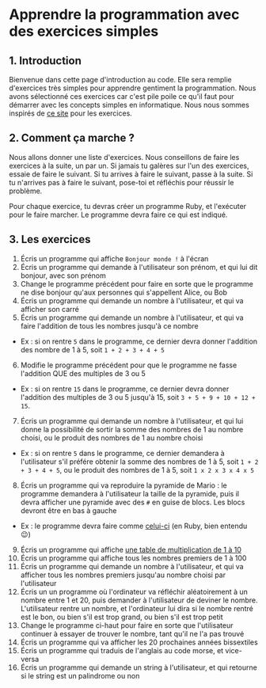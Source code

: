 Apprendre la programmation avec des exercices simples
==========

## 1. Introduction
Bienvenue dans cette page d'introduction au code. Elle sera remplie d'exercices très simples pour apprendre gentiment la programmation. Nous avons sélectionné ces exercices car c'est pile poile ce qu'il faut pour démarrer avec les concepts simples en informatique. Nous nous sommes inspirés de [ce site](https://adriann.github.io/programming_problems.html) pour les exercices.

## 2. Comment ça marche ?
Nous allons donner une liste d'exercices. Nous conseillons de faire les exercices à la suite, un par un. Si jamais tu galères sur l'un des exercices, essaie de faire le suivant. Si tu arrives à faire le suivant, passe à la suite. Si tu n'arrives pas à faire le suivant, pose-toi et réfléchis pour réussir le problème.


Pour chaque exercice, tu devras créer un programme Ruby, et l'exécuter pour le faire marcher. Le programme devra faire ce qui est indiqué.


## 3. Les exercices

1. Écris un programme qui affiche `Bonjour monde !` à l'écran
2. Écris un programme qui demande à l'utilisateur son prénom, et qui lui dit bonjour, avec son prénom
3. Change le programme précédent pour faire en sorte que le programme ne dise bonjour qu'aux personnes qui s'appellent Alice, ou Bob
4. Écris un programme qui demande un nombre à l'utilisateur, et qui va afficher son carré
5. Écris un programme qui demande un nombre à l'utilisateur, et qui va faire l'addition de tous les nombres jusqu'à ce nombre
  - Ex : si on rentre `5` dans le programme, ce dernier devra donner l'addition des nombre de 1 à 5, soit `1 + 2 + 3 + 4 + 5`
6. Modifie le programme précédent pour que le programme ne fasse l'addition QUE des multiples de 3 ou 5
  - Ex : si on rentre `15` dans le programme, ce dernier devra donner l'addition des multiples de 3 ou 5 jusqu'à 15, soit `3 + 5 + 9 + 10 + 12 + 15`.
7. Écris un programme qui demande un nombre à l'utilisateur, et qui lui donne la possibilité de sortir la somme des nombres de 1 au nombre choisi, ou le produit des nombres de 1 au nombre choisi
  - Ex : si on rentre `5` dans le programme, ce dernier demandera à l'utilisateur s'il préfére obtenir la somme des nombres de 1 à 5, soit `1 + 2 + 3 + 4 + 5`, ou le produit des nombres de 1 à 5, soit `1 x 2 x 3 x 4 x 5`
8. Écris un programme qui va reproduire la pyramide de Mario : le programme demandera à l'utilisateur la taille de la pyramide, puis il devra afficher une pyramide avec des `#` en guise de blocs. Les blocs devront être en bas à gauche
  - Ex : le programme devra faire comme [celui-ci](http://www.korenlc.com/mario-pyramid-in-c/) (en Ruby, bien entendu 😉)
9. Écris un programme qui affiche [une table de multiplication de 1 à 10](http://ekladata.com/02pAsqn3cSH1kWsv4qb1DLASXAY.jpg)
10. Écris un programme qui affiche tous les nombres premiers de 1 à 100
11. Écris un programme qui demande un nombre à l'utilisateur, et qui va afficher tous les nombres premiers jusqu'au nombre choisi par l'utilisateur
12. Écris un un programme où l'ordinateur va réfléchir aléatoirement à un nombre entre 1 et 20, puis demander à l'utilisateur de deviner le nombre. L'utilisateur rentre un nombre, et l'ordinateur lui dira si le nombre rentré est le bon, ou bien s'il est trop grand, ou bien s'il est trop petit
13. Change le programme ci-haut pour faire en sorte que l'utilisateur continuer à essayer de trouver le nombre, tant qu'il ne l'a pas trouvé
14. Écris un programme qui va afficher les 20 prochaines années bissextiles
15. Écris un programme qui traduis de l'anglais au code morse, et vice-versa
16. Écris un programme qui demande un string à l'utilisateur, et qui retourne si le string est un palindrome ou non